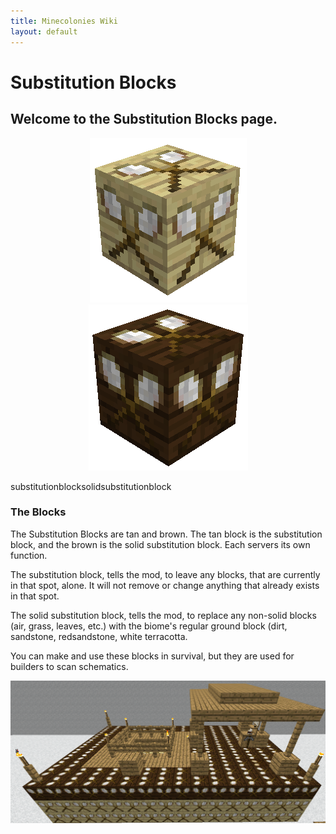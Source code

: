 ```yaml
---
title: Minecolonies Wiki
layout: default
---
```

# Substitution Blocks

## Welcome to the Substitution Blocks page. 

<div class="infobox box text-center">
    <p style="text-align:center;"><img src="../../assets/images/items/substitutionblock.png" alt="Substitution Block">
    <img src="../../assets/images/items/solidsubstitutionblock.png" alt="SolidSubstitution Block"></p>
    <recipe>substitutionblock</recipe><recipe>solidsubstitutionblock</recipe>
</div>

### The Blocks

The Substitution Blocks are tan and brown. The tan block is the substitution block, and the brown is the solid substitution block.  Each servers its own function. 

The substitution block, tells the mod, to leave any blocks, that are currently in that spot, alone. It will not remove or change anything that already exists in that spot.

The solid substitution block, tells the mod, to replace any non-solid blocks (air, grass, leaves, etc.) with the biome's regular ground block (dirt, sandstone, redsandstone, white terracotta. 

You can make and use these blocks in survival, but they are used for builders to scan schematics.
<br>
<p style="text-align:center;"><img src="../../assets/images/items/sampleschematic.png" alt="Sample Schematic"></p>
<br>
